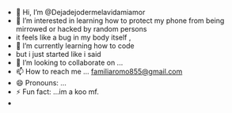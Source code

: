 - 👋 Hi, I’m @Dejadejodermelavidamiamor
- 👀 I’m interested in learning how to protect my phone from being mirrowed or hacked by random persons
- it feels like a bug in my body itself 
  , 
- 🌱 I’m currently learning how to code
- but i just started like i said
- 💞️ I’m looking to collaborate on ...
- 📫 How to reach me ... familiaromo855@gmail.com
- 😄 Pronouns: ...
- ⚡ Fun fact: ...im a koo mf.
- 

<!---
Dejadejodermelavidamiamor/Dejadejodermelavidamiamor is a ✨ special ✨ repository because its `README.md` (this file) appears on your GitHub profile.
You can click the Preview link to take a look at your changes.
--->

